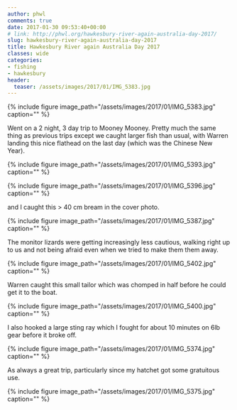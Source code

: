```yaml
---
author: phwl
comments: true
date: 2017-01-30 09:53:40+00:00
# link: http://phwl.org/hawkesbury-river-again-australia-day-2017/
slug: hawkesbury-river-again-australia-day-2017
title: Hawkesbury River again Australia Day 2017
classes: wide
categories:
- fishing
- hawkesbury 
header:
  teaser: /assets/images/2017/01/IMG_5383.jpg
---
```


{% include figure image_path="/assets/images/2017/01/IMG_5383.jpg" caption="" %}

<!-- more -->

Went on a 2 night, 3 day trip to Mooney Mooney. Pretty much the same thing as previous trips except we caught larger fish than usual, with Warren landing this nice flathead on the last day (which was the Chinese New Year).

{% include figure image_path="/assets/images/2017/01/IMG_5393.jpg" caption="" %}

{% include figure image_path="/assets/images/2017/01/IMG_5396.jpg" caption="" %}

and I caught this > 40 cm bream in the cover photo.

{% include figure image_path="/assets/images/2017/01/IMG_5387.jpg" caption="" %}

The monitor lizards were getting increasingly less cautious, walking right up to us and not being afraid even when we tried to make them them away.

{% include figure image_path="/assets/images/2017/01/IMG_5402.jpg" caption="" %}

Warren caught this small tailor which was chomped in half before he could get it to the boat.

{% include figure image_path="/assets/images/2017/01/IMG_5400.jpg" caption="" %}

I also hooked a large sting ray which I fought for about 10 minutes on 6lb gear before it broke off.

{% include figure image_path="/assets/images/2017/01/IMG_5374.jpg" caption="" %}

As always a great trip, particularly since my hatchet got some gratuitous use.

{% include figure image_path="/assets/images/2017/01/IMG_5375.jpg" caption="" %}


